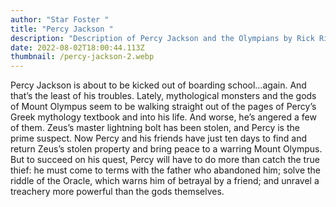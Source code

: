 ```yaml
---
author: "Star Foster "
title: "Percy Jackson "
description: "Description of Percy Jackson and the Olympians by Rick Riordan "
date: 2022-08-02T18:00:44.113Z
thumbnail: /percy-jackson-2.webp
---
```



Percy Jackson is about to be kicked out of boarding school…again. And that’s the least of his troubles. Lately, mythological monsters and the gods of Mount Olympus seem to be walking straight out of the pages of Percy’s Greek mythology textbook and into his life. And worse, he’s angered a few of them. Zeus’s master lightning bolt has been stolen, and Percy is the prime suspect. Now Percy and his friends have just ten days to find and return Zeus’s stolen property and bring peace to a warring Mount Olympus. But to succeed on his quest, Percy will have to do more than catch the true thief: he must come to terms with the father who abandoned him; solve the riddle of the Oracle, which warns him of betrayal by a friend; and unravel a treachery more powerful than the gods themselves.
